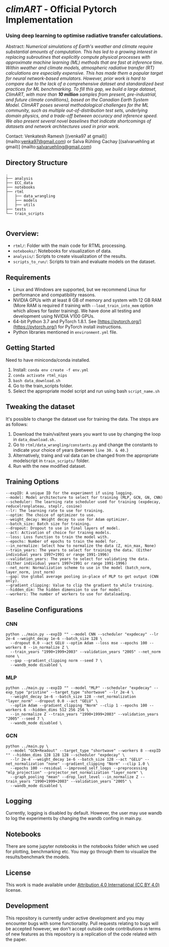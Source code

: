 # ***climART*** - Official Pytorch Implementation

### Using deep learning to optimise radiative transfer calculations.

Abstract:   *Numerical simulations of Earth's weather and climate require substantial amounts of computation. This has led to a growing interest in replacing subroutines that explicitly compute physical processes with approximate machine learning (ML) methods that are fast at inference time. Within weather and climate models, atmospheric radiative transfer (RT) calculations are especially expensive.  This has made them a popular target for neural network-based emulators. However, prior work is hard to compare due to the lack of a comprehensive dataset and standardized best practices for ML benchmarking. To fill this gap, we build a large dataset, ClimART, with more than **10 million** samples from present, pre-industrial, and future climate conditions}, based on the Canadian Earth System Model.
ClimART poses several methodological challenges for the ML community, such as multiple out-of-distribution test sets, underlying domain physics, and a trade-off between accuracy and inference speed. We also present several novel baselines that indicate shortcomings of datasets and network architectures used in prior work.*

Contact: Venkatesh Ramesh [(venka97 at gmail)] (mailto:venka97@gmail.com) or Salva Rühling Cachay [(salvaruehling at gmail)] (mailto:salvaruehling@gmail.com) <br>

## Directory Structure

```
.
├── analysis
├── ECC_data
├── notebooks
├── rtml
│   ├── data_wrangling
│   ├── models
│   ├── utils
├── tests
└── train_scripts
  
```

## Overview:

* ``rtml/``: Folder with the main code for RTML processing.
* ``notebooks/``: Notebooks for visualization of data.
* ``analysis/``: Scripts to create visualization of the results.
* ``scripts_to_run/``: Scripts to train and evaluate models on the dataset.

## Requirements

* Linux and Windows are supported, but we recommend Linux for performance and compatibility reasons.
* NVIDIA GPUs with at least 8 GB of memory and system with 12 GB RAM (More RAM is required if training with ``--load_train_into_mem`` option which allows for faster training). We have done all testing and development using NVIDIA V100 GPUs.
* 64-bit Python 3.7 and PyTorch 1.8.1. See [https://pytorch.org/](https://pytorch.org/) for PyTorch install instructions.  
* Python libraries mentioned in ``environment.yml`` file.

## Getting Started

Need to have miniconda/conda installed. 

1. Install: ``conda env create -f env.yml``
2. ``conda activate rtml_nips``
3. ``bash data_download.sh``
4. Go to the train_scripts folder.
5. Select the appropriate model script and run using bash ``script_name.sh``

## Tweaking the dataset

It's possible to change the dataset use for training the data. The steps are as follows:
1. Download the train/val/test years you want to use by changing the loop in ``data_download.sh.``
2. Go to ``rtml/data_wrangling/constants.py`` and change the constants to indicate your choice of years (between ``line 30. & 40.``)
3. Alternatively, traing and val data can be changed from the appropriate modelscript in ``train_scripts/`` folder.
4. Run with the new modified dataset.

## Training Options

```
--expID: A unique ID for the experiment if using logging.
--model: Model architecture to select for training (MLP, GCN, GN, CNN)
--scheduler: The learning rate scheduler used for training (expdecay, reducelronplateau, steplr, cosine)
--lr: The learning rate to use for training.
--optim: The choice of optimizer to use.
--weight_decay: Weight decay to use for Adam optimizer.
--batch_size: Batch size for training.
--dropout: Dropout to use in final layers of model.
--act: Activation of choice for trainng models.
--loss: Loss function to train the model with.
--epochs: Number of epochs to train the model for.
--in_normalize: Select how to normalize the data (Z, min_max, None)
--train_years: The years to select for training the data. (Either individual years 1997+1991 or range 1991-1996)
--validation_years: The years to select for validating the data. (Either individual years 1997+1991 or range 1991-1996)
--net_norm: Normalization scheme to use in the model (batch_norm, layer_norm, inst_norm)
--gap: Use global average pooling in-place of MLP to get output (CNN only).
--gradient_clipping: Value to clip the gradient to while training.
--hidden_dim: The hidden dimension to use for model.
--workers: The number of workers to use for dataloading.

```

## Baseline Configurations

### CNN

```
python ../main.py --expID "" --model CNN --scheduler "expdecay" --lr 2e-4 --weight_decay 1e-6 --batch_size 128 \
  --dropout 0.0 --act GELU --optim Adam --loss mse --epochs 100 --workers 8 --in_normalize Z \
  --train_years "1990+1999+2003" --validation_years "2005" --net_norm none \
  --gap --gradient_clipping norm --seed 7 \
  --wandb_mode disabled \
```

### MLP 

```
python ../main.py --expID "" --model "MLP" --scheduler "expdecay" --exp_type "pristine" --target_type "shortwave" --lr 2e-4 \
  --weight_decay 1e-6 --batch_size 128 --net_normalization "layer_norm" --dropout 0.0 --act "GELU" \
  --optim Adam --gradient_clipping "Norm" --clip 1 --epochs 100 --workers 6 --hidden_dims 512 256 256 \
  --in_normalize Z --train_years "1990+1999+2003" --validation_years "2005" --seed 7 \
  --wandb_mode disabled \
```

### GCN

```
python ../main.py \
  --model "GCN+Readout" --target_type "shortwave" --workers 8 --expID "" --hidden_dims 128 128 128 --scheduler "expdecay" \
  --lr 2e-4 --weight_decay 1e-6 --batch_size 128 --act "GELU" --net_normalization "none" --gradient_clipping "Norm" --clip 1.0 \
  --epochs 100 --residual --improved_self_loops --preprocessing "mlp_projection" --projector_net_normalization "layer_norm" \
  --graph_pooling "mean" --drop_last_level --in_normalize Z --train_years "1990+1999+2003" --validation_years "2005" \
  --wandb_mode disabled \
```

## Logging

Currently, logging is disabled by default. However, the user may use wandb to log the experiments by changing the wandb confing in main.py.

## Notebooks

There are some jupyter notebooks in the notebooks folder which we used for plotting, benchmarking etc. You may go through them to visualize the results/benchmark the models.

## License

This work is made available under [Attribution 4.0 International (CC BY 4.0)](https://creativecommons.org/licenses/by/4.0/legalcode) license. 

## Development

This repository is currently under active development and you may encounter bugs with some functionality. Pull requests relating to bugs will be accepted however, we don't accept outside code contributions in terms of new features as this repository is a replication of the code related with the paper. 
